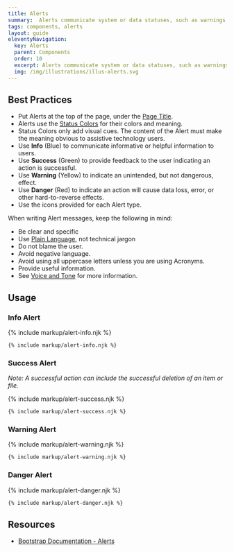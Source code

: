 ```yaml
---
title: Alerts
summary:  Alerts communicate system or data statuses, such as warnings, to users.
tags: components, alerts
layout: guide
eleventyNavigation:
  key: Alerts
  parent: Components
  order: 10
  excerpt: Alerts communicate system or data statuses, such as warnings, to users.
  img: /img/illustrations/illus-alerts.svg
---
```


## Best Practices

- Put Alerts at the top of the page, under the [Page Title](/components/page-title/).
- Alerts use the [Status Colors](/foundation/status-colors/) for their colors and meaning.
- Status Colors only add visual cues. The content of the Alert must make the meaning obvious to assistive technology users.
- Use **Info** (Blue) to communicate informative or helpful information to users.
- Use **Success** (Green) to provide feedback to the user indicating an action is successful.
- Use **Warning** (Yellow) to indicate an unintended, but not dangerous, effect.   
- Use **Danger** (Red) to indicate an action will cause data loss, error, or other hard-to-reverse effects.
- Use the icons provided for each Alert type.

When writing Alert messages, keep the following in mind:

- Be clear and specific
- Use <a href="https://plainlanguage.gov/" target="_blank">Plain Language</a>, not technical jargon
- Do not blame the user.
- Avoid negative language.
- Avoid using all uppercase letters unless you are using Acronyms.
- Provide useful information.
- See [Voice and Tone](/foundation/voice-and-tone/) for more information.


## Usage

### Info Alert

{% include markup/alert-info.njk %}

``` html
{% include markup/alert-info.njk %}
```

### Success Alert

_Note: A successful action can include the successful deletion of an item or file._

{% include markup/alert-success.njk %}

``` html
{% include markup/alert-success.njk %}
```

### Warning Alert

{% include markup/alert-warning.njk %}

``` html
{% include markup/alert-warning.njk %}
```

### Danger Alert

{% include markup/alert-danger.njk %}

``` html
{% include markup/alert-danger.njk %}
```

## Resources
* <a href="https://getbootstrap.com/docs/4.5/components/alerts/" target="_blank">Bootstrap Documentation - Alerts</a>
